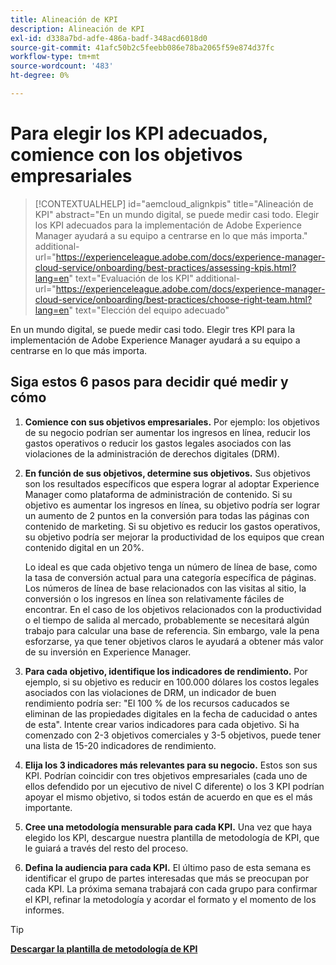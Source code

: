 ```yaml
---
title: Alineación de KPI
description: Alineación de KPI
exl-id: d338a7bd-adfe-486a-badf-348acd6018d0
source-git-commit: 41afc50b2c5feebb086e78ba2065f59e874d37fc
workflow-type: tm+mt
source-wordcount: '483'
ht-degree: 0%

---
```


# Para elegir los KPI adecuados, comience con los objetivos empresariales

>[!CONTEXTUALHELP]
>id="aemcloud_alignkpis"
>title="Alineación de KPI"
>abstract="En un mundo digital, se puede medir casi todo. Elegir los KPI adecuados para la implementación de Adobe Experience Manager ayudará a su equipo a centrarse en lo que más importa."
>additional-url="https://experienceleague.adobe.com/docs/experience-manager-cloud-service/onboarding/best-practices/assessing-kpis.html?lang=en" text="Evaluación de los KPI"
>additional-url="https://experienceleague.adobe.com/docs/experience-manager-cloud-service/onboarding/best-practices/choose-right-team.html?lang=en" text="Elección del equipo adecuado"

En un mundo digital, se puede medir casi todo. Elegir tres KPI para la implementación de Adobe Experience Manager ayudará a su equipo a centrarse en lo que más importa.


## **Siga estos 6 pasos para decidir qué medir y cómo**


1. **Comience con sus objetivos empresariales.** Por ejemplo: los objetivos de su negocio podrían ser aumentar los ingresos en línea, reducir los gastos operativos o reducir los gastos legales asociados con las violaciones de la administración de derechos digitales (DRM).

1. **En función de sus objetivos, determine sus objetivos.** Sus objetivos son los resultados específicos que espera lograr al adoptar Experience Manager como plataforma de administración de contenido. Si su objetivo es aumentar los ingresos en línea, su objetivo podría ser lograr un aumento de 2 puntos en la conversión para todas las páginas con contenido de marketing. Si su objetivo es reducir los gastos operativos, su objetivo podría ser mejorar la productividad de los equipos que crean contenido digital en un 20%.

   Lo ideal es que cada objetivo tenga un número de línea de base, como la tasa de conversión actual para una categoría específica de páginas. Los números de línea de base relacionados con las visitas al sitio, la conversión o los ingresos en línea son relativamente fáciles de encontrar. En el caso de los objetivos relacionados con la productividad o el tiempo de salida al mercado, probablemente se necesitará algún trabajo para calcular una base de referencia. Sin embargo, vale la pena esforzarse, ya que tener objetivos claros le ayudará a obtener más valor de su inversión en Experience Manager.

1. **Para cada objetivo, identifique los indicadores de rendimiento.** Por ejemplo, si su objetivo es reducir en 100.000 dólares los costos legales asociados con las violaciones de DRM, un indicador de buen rendimiento podría ser: &quot;El 100 % de los recursos caducados se eliminan de las propiedades digitales en la fecha de caducidad o antes de esta&quot;. Intente crear varios indicadores para cada objetivo. Si ha comenzado con 2-3 objetivos comerciales y 3-5 objetivos, puede tener una lista de 15-20 indicadores de rendimiento.

1. **Elija los 3 indicadores más relevantes para su negocio.** Estos son sus KPI. Podrían coincidir con tres objetivos empresariales (cada uno de ellos defendido por un ejecutivo de nivel C diferente) o los 3 KPI podrían apoyar el mismo objetivo, si todos están de acuerdo en que es el más importante.

1. **Cree una metodología mensurable para cada KPI.** Una vez que haya elegido los KPI, descargue nuestra plantilla de metodología de KPI, que le guiará a través del resto del proceso.

1. **Defina la audiencia para cada KPI.** El último paso de esta semana es identificar el grupo de partes interesadas que más se preocupan por cada KPI. La próxima semana trabajará con cada grupo para confirmar el KPI, refinar la metodología y acordar el formato y el momento de los informes.

>[!TIP]
>
>[**Descargar la plantilla de metodología de KPI**](https://experienceleague.adobe.com/welcome/aem/assets/img/KPI_Methodology_Template.png)
